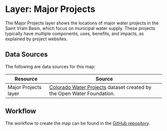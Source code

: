 # Layer: Major Projects #

The Major Projects layer shows the locations of major water projects in the Saint Vrain Basin,
which focus on municipal water supply.
These projects typically have multiple components, uses, benefits, and impacts, as explained by project websites.

## Data Sources

The following are data sources for this map:

| **Resource** | **Source** |
| -- | -- |
| Major Projects layer | [Colorado Water Projects](https://data.openwaterfoundation.org/state/co/owf/water-projects/) dataset created by the Open Water Foundation. |

## Workflow

The workflow to create the map can be found in the [GitHub repository](https://github.com/OpenWaterFoundation/owf-infomapper-co-saint-vrain/tree/master/workflow/FuturePlanning/Municipal-MajorProjects).
